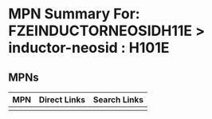 



# MPN Summary For: FZEINDUCTORNEOSIDH11E > inductor-neosid : H101E

## MPNs
  

|MPN|Direct Links|Search Links|
| :--- | :--- | :--- |
||||
